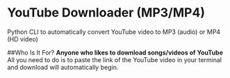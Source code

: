 # YouTube Downloader (MP3/MP4) 

Python CLI to automatically convert YouTube video to MP3 (audio) or MP4 (HD video) 



##Who Is It For?
**Anyone who likes to download songs/videos of YouTube**<br/>All you need to do is to paste the link of the YouTube video in your terminal and download will automatically begin. 
